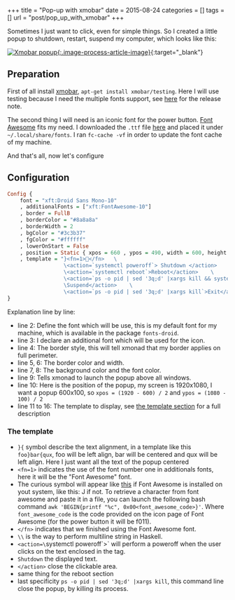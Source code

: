 +++
title = "Pop-up with xmobar"
date = 2015-08-24
categories = []
tags = []
url = "post/pop_up_with_xmobar"
+++

Sometimes I just want to click, even for simple things.
So I created a little popup to shutdown, restart, suspend my computer,
which looks like this:

[![Xmobar popup]({filename}/images/xmobar_popup.png){:.image-process-article-image}]({filename}/images/xmobar_popup.png){:target="_blank"}


## Preparation

First of all install [xmobar](http://projects.haskell.org/xmobar/),
`apt-get install xmobar/testing`. Here I will use testing because
I need the multiple fonts support,
see [here](http://projects.haskell.org/xmobar/releases.html#version-0.23-mar-8-2015)
for the release note.

The second thing I will need is an iconic font for the power button.
[Font Awesome](https://fortawesome.github.io/Font-Awesome/) fits my need.
I downloaded the `.ttf` file [here](https://github.com/FortAwesome/Font-Awesome/blob/master/fonts/fontawesome-webfont.ttf?raw=true)
and placed it under `~/.local/share/fonts`. I ran `fc-cache -vf` in order to
update the font cache of my machine.

And that's all, now let's configure


## Configuration
```haskell
Config {
	font = "xft:Droid Sans Mono-10"
	, additionalFonts = ["xft:FontAwesome-10"]
	, border = FullB
	, borderColor = "#8a8a8a"
	, borderWidth = 2
	, bgColor = "#3c3b37"
	, fgColor = "#ffffff"
	, lowerOnStart = False
	, position = Static { xpos = 660 , ypos = 490, width = 600, height = 100 }
	, template = "}<fn=1></fn>   \
				  \<action=`systemctl poweroff`> Shutdown </action>    \
				  \<action=`systemctl reboot`>Reboot</action>    \
				  \<action=`ps -o pid | sed '3q;d' |xargs kill && systemctl suspend`>\
				  \Suspend</action>    \
				  \<action=`ps -o pid | sed '3q;d' |xargs kill`>Exit</action>{"
}
```

Explanation line by line:

* line 2: Define the font which will be use, this is my default font for my
machine, which is available in the package `fonts-droid`.
* line 3: I declare an additional font which will be used for the icon.
* line 4: The border style, this will tell xmonad that my border applies on full perimeter.
* line 5, 6: The border color and width.
* line 7, 8: The background color and the font color.
* line 9: Tells xmonad to launch the popup above all windows.
* line 10: Here is the position of the popup, my screen is 1920x1080,
I want a popup 600x100, so `xpos = (1920 - 600) / 2` and `ypos = (1080 - 100) / 2`
* line 11 to 16: The template to display, see [the template section](#template)
for a full description

### The template <a name="template"></a>

* `}{` symbol describe the text alignment, in a template like this `foo}bar{qux`,
foo will be left align, bar will be centered and qux will be left align.
Here I just want all the text of the popup centered
* `<fn=1>` indicates the use of the font number one in additionals fonts,
here it will be the "Font Awesome" font.
* The curious symbol will appear like [this](http://fortawesome.github.io/Font-Awesome/icon/power-off/) if Font Awesome is installed on yout system, like this: Ϳ if not.
To retrieve a character from font awesome and paste it in a file,
you can launch the following bash command `awk 'BEGIN{printf "%c", 0x00<font_awesome_code>}'`.
Where `font_awesome_code` is the code provided on the icon page of Font Awesome
(for the power button it will be f011).
* `</fn>` indicates that we finished using the Font Awesome font.
* `\\` is the way to perform multiline string in Haskell.
* `<action=\`systemctl poweroff\`>` will perform a poweroff when the user
clicks on the text enclosed in the tag.
* `Shutdown` the displayed text.
* `</action>` close the clickable area.
* same thing for the reboot section
* last specificity `ps -o pid | sed '3q;d' |xargs kill`, this command line close
the popup, by killing its process.




